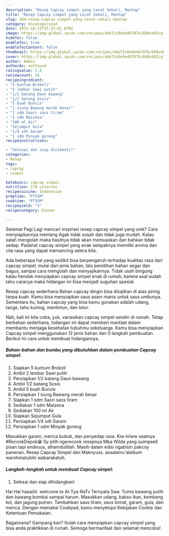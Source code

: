 ```yaml
---
description: "Resep Capcay simpel yang Lezat Sekali, Mantap"
title: "Resep Capcay simpel yang Lezat Sekali, Mantap"
slug: 104-resep-capcay-simpel-yang-lezat-sekali-mantap
category: Uncategorized
date: 2022-10-23T15:33:01.670Z
image: https://img-global.cpcdn.com/recipes/4de72c0e9e46707b/680x482cq70/capcay-simpel-foto-resep-utama.jpg
hideToc: false
enableToc: true
enableTocContent: false
thumbnail: https://img-global.cpcdn.com/recipes/4de72c0e9e46707b/680x482cq70/capcay-simpel-foto-resep-utama.jpg
cover: https://img-global.cpcdn.com/recipes/4de72c0e9e46707b/680x482cq70/capcay-simpel-foto-resep-utama.jpg
author: Admin
authorAv: notfound
ratingvalue: 3.6
reviewcount: 18
recipeingredient:
- "5 kuntum Brokoli"
- "2 lembar Sawi putih"
- "1/2 batang Daun bawang"
- "1/2 batang Sosis"
- "5 buah Buncis"
- "1 siung Bawang merah besar"
- "1 sdm Saori saos tiram"
- "1 sdm Maizena"
- "100 ml Air"
- "Sejumput Gula"
- "1/4 sdt Garam"
- "1 sdm Minyak goreng"
recipeinstructions:

- "Selesai dan siap dinikmati!"
categories:
- Resep
tags:
- capcay
- simpel

katakunci: capcay simpel 
nutrition: 170 calories
recipecuisine: Indonesian
preptime: "PT25M"
cooktime: "PT35M"
recipeyield: "3"
recipecategory: Dinner

---
```



Selamat Pagi Lagi mencari inspirasi resep capcay simpel yang unik? Cara menyiapkannya memang Agak tidak susah dan tidak juga mudah. Kalau salah mengolah maka hasilnya tidak akan memuaskan dan bahkan tidak sedap. Padahal capcay simpel yang enak selayaknya memiliki aroma dan cita rasa yang dapat memancing selera kita.


Ada beberapa hal yang sedikit bisa berpengaruh terhadap kualitas rasa dari capcay simpel, mulai dari jenis bahan, lalu pemilihan bahan segar dan bagus, sampai cara mengolah dan menyajikannya. Tidak usah bingung kalau hendak menyiapkan capcay simpel enak di rumah, karena asal sudah tahu caranya maka hidangan ini bisa menjadi suguhan spesial.

Resep capcay sederhana Bahan capcay dingin bisa disajikan di atas piring tanpa kuah. Kamu bisa menyiapkan saus asam manis untuk saus umbunya. Sementara itu, bahan capcay yang bisa kamu gunakan adalah udang, taoge, tahu kuning, mentimun, dan telur.


Nah, kali ini kita coba, yuk, variasikan capcay simpel sendiri di rumah. Tetap berbahan sederhana, hidangan ini dapat memberi manfaat dalam membantu menjaga kesehatan tubuhmu sekeluarga. Kamu bisa menyiapkan Capcay simpel menggunakan 12 jenis bahan dan 0 langkah pembuatan. Berikut ini cara untuk membuat hidangannya.

<!--inarticleads1-->

##### Bahan-bahan dan bumbu yang dibutuhkan dalam pembuatan Capcay simpel:

1. Siapkan 5 kuntum Brokoli
1. Ambil 2 lembar Sawi putih
1. Persiapkan 1/2 batang Daun bawang
1. Ambil 1/2 batang Sosis
1. Ambil 5 buah Buncis
1. Persiapkan 1 siung Bawang merah besar
1. Siapkan 1 sdm Saori saos tiram
1. Sediakan 1 sdm Maizena
1. Sediakan 100 ml Air
1. Siapkan Sejumput Gula
1. Persiapkan 1/4 sdt Garam
1. Persiapkan 1 sdm Minyak goreng


Masukkan garam, merica bubuk, dan penyedap rasa. Kiw kiiww saatnya #RecookDepok😁 Sy pilih ngerecook resepnya Mba Wilda yang suimpeell pisan tapi endeuus, alhamdulillah. Masih dalam edisi ngabisin pakcoy panenan. Resep Capcay Simpel dan Maknyuss. assalamu&#39;alaikum warohmatulohi wabarakatuh. 

<!--inarticleads2-->

##### Langkah-langkah untuk membuat Capcay simpel:


1. Selesai dan siap dihidangkan!

Hai Hai haaaiiiii. welcome to Al-Tya-RaTv Ternyata Saw. Tumis bawang putih dan bawang bombai sampai harum. Masukkan udang, bakso ikan, kembang kol, dan jagung putren. Tambahkan saus tiram, saus tomat, garam, gula, dan merica. Dengan memakai Cookpad, kamu menyetujui Kebijakan Cookie dan Ketentuan Pemakaian. 

Bagaimana? Gampang kan? Itulah cara menyiapkan capcay simpel yang bisa anda praktikkan di rumah. Semoga bermanfaat dan selamat mencoba!
